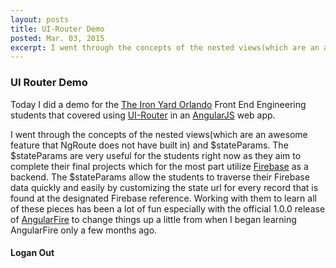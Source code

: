 ```yaml
---
layout: posts
title: UI-Router Demo
posted: Mar. 03, 2015
excerpt: I went through the concepts of the nested views(which are an awesome feature that NgRoute does not have built in) and $stateParams. The $stateParams are very useful for the students right now as they aim to complete their final projects which for the most part utilize Firebase
---
```


### UI Router Demo

Today I did a demo for the [The Iron Yard Orlando](http://theironyard.com/locations/orlando/) Front End Engineering
students that covered using [UI-Router](https://github.com/angular-ui/ui-router) in an [AngularJS](https://angularjs.org/) web app.

I went through the concepts of the nested views(which are an awesome feature that NgRoute does not have built in) and $stateParams. The $stateParams are very useful for the students right now as they aim to complete their final projects which for the most part utilize [Firebase](https://www.firebase.com/) as a backend. The $stateParams allow the students to traverse their
Firebase data quickly and easily by customizing the state url for every record that is found at the designated Firebase reference. 
Working with them to learn all of these pieces has been a lot of fun especially with the official 1.0.0 release of [AngularFire](https://www.firebase.com/docs/web/libraries/angular/index.html)
to change things up a little from when I began learning AngularFire only a few months ago.

#### Logan Out
